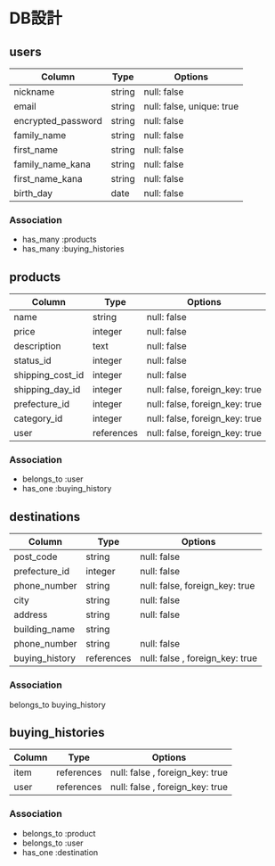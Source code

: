 # DB設計

## users

| Column            | Type   | Options                  |
|-------------------|--------|--------------------------|
| nickname          | string | null: false              |
| email             | string | null: false, unique: true|
| encrypted_password| string | null: false              |
| family_name       | string | null: false              |
| first_name        | string | null: false              |
| family_name_kana  | string | null: false              |
| first_name_kana   | string | null: false              |
| birth_day         | date   | null: false              |

### Association
* has_many :products
* has_many :buying_histories


## products

| Column        | Type   | Options     |
|---------------|--------|-------------|
| name          | string | null: false |
| price         | integer | null: false |
| description   | text   | null: false |
| status_id        | integer | null: false |
| shipping_cost_id | integer | null: false |
| shipping_day_id | integer | null: false, foreign_key: true |
| prefecture_id | integer | null: false, foreign_key: true |
| category_id   | integer | null: false, foreign_key: true |
| user       | references | null: false, foreign_key: true|

### Association
- belongs_to :user
- has_one :buying_history


## destinations

| Column           | Type   | Options     |
|------------------|--------|-------------|
| post_code        | string | null: false |
| prefecture_id    | integer | null: false |
| phone_number     | string | null: false, foreign_key: true|
| city             | string | null: false |
| address          | string | null: false |
| building_name    | string |              |
| phone_number     | string | null: false|
| buying_history   | references | null: false , foreign_key: true |

### Association
belongs_to buying_history


## buying_histories

| Column          | Type   | Options     |
|-----------------|--------|-------------|
| item    | references  | null: false , foreign_key: true |
| user    | references  | null: false , foreign_key: true |


### Association
- belongs_to :product
- belongs_to :user
- has_one :destination
